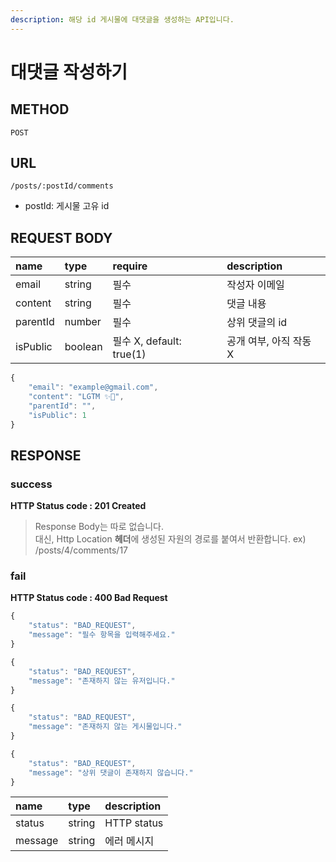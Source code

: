 ```yaml
---
description: 해당 id 게시물에 대댓글을 생성하는 API입니다.
---
```


# 대댓글 작성하기

## METHOD

```text
POST
```

## URL

```text
/posts/:postId/comments
```

* postId: 게시물 고유 id

## REQUEST BODY

| name | type | require | description |
| :--- | :--- | :--- | :--- |
| email | string | 필수 | 작성자 이메일 |
| content | string | 필수 | 댓글 내용 |
| parentId | number | 필수 | 상위 댓글의 id |
| isPublic | boolean | 필수 X, default: true\(1\) | 공개 여부, 아직 작동 X |

```javascript
{
    "email": "example@gmail.com",
    "content": "LGTM ✨💖",
    "parentId": "",
    "isPublic": 1
}
```

## RESPONSE

### success

**HTTP Status code : 201 Created**

> Response Body는 따로 없습니다.  
> 대신, Http Location **헤더**에 생성된 자원의 경로를 붙여서 반환합니다. ex\) /posts/4/comments/17

### fail

**HTTP Status code : 400 Bad Request**

```javascript
{
    "status": "BAD_REQUEST",
    "message": "필수 항목을 입력해주세요."
}
```

```javascript
{
    "status": "BAD_REQUEST",
    "message": "존재하지 않는 유저입니다."
}
```

```javascript
{
    "status": "BAD_REQUEST",
    "message": "존재하지 않는 게시물입니다."
}
```

```javascript
{
    "status": "BAD_REQUEST",
    "message": "상위 댓글이 존재하지 않습니다."
}
```

| name | type | description |
| :--- | :--- | :--- |
| status | string | HTTP status |
| message | string | 에러 메시지 |


